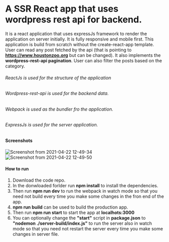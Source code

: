 # A SSR React app that uses wordpress rest api for backend.

It is a react application that uses expressJs framework to render the application on server initially. It is fully responsive and mobile first. 
This application is build from scratch without the create-react-app template. User can read any post fetched by the api (that is pointing to 
**https://www.houstonzoo.org** but can be changed). It also implements the **wordpress-rest-api pagination**. User can also filter the posts based on the category.


###### ReactJs is used for the structure of the application
###### Wordpress-rest-api is used for the backend data.
###### Webpack is used as the bundler fro the application.
###### ExpressJs is used for the server application.


#### Screenshots
![Screenshot from 2021-04-22 12-49-34](https://user-images.githubusercontent.com/22026768/115672537-4a65a100-a369-11eb-9030-bf8d18129385.png)
![Screenshot from 2021-04-22 12-49-50](https://user-images.githubusercontent.com/22026768/115672545-4c2f6480-a369-11eb-9451-c7189134d357.png)


#### How to run
1. Download the code repo.
2. In the donwloaded forlder run **npm install** to install the dependencies.
3. Then run **npm run dev** to run the webpack in watch mode so that you need not build every time you make some changes in the fron end of the app.
4. **npm run build** can be used to build the production app.
5. Then run **npm run start** to start the app at **localhots:3000**
6. You can optionally change the **"start"** script in **package.json** to **"nodemon ./server-build/index.js"** to run the server also in watch mode so 
that you need not restart the server every time you make some changes in server file. 
